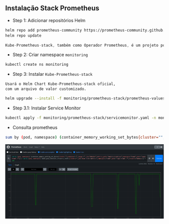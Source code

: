 ## Instalação Stack Prometheus

- Step 1: Adicionar repositórios Helm

```bash
helm repo add prometheus-community https://prometheus-community.github.io/helm-charts
helm repo update 
```
```c
Kube-Prometheus-stack, também como Operador Prometheus, é um projeto popular de código aberto que fornece soluções completas de monitoramento e alerta para clusters Kubernetes. Ele combina ferramentas e componentes para criar uma pilha de monitoramento para ambientes Kubernetes.
```

- Step 2: Criar namespace `monitoring`

```bash
kubectl create ns monitoring
```

- Step 3: Instalar `Kube-Prometheus-stack`

```console
Usará o Helm Chart Kube-Prometheus-stack oficial,
com um arquivo de valor customizado.
```

```bash
helm upgrade --install -f monitoring/prometheus-stack/prometheus-values.yaml kube-prometheus-stack prometheus-community/kube-prometheus-stack -n monitoring
```

- Step 3.1: Instalar Service Monitor

```bash
kubectl apply -f monitoring/prometheus-stack/servicemonitor.yaml -n monitoring
```

- Consulta prometheus

```bash
sum by (pod, namespace) (container_memory_working_set_bytes{cluster="",container!="",image!="",job="kubelet",metrics_path="/metrics/cadvisor",namespace="team1",pod=~"^app1-team1-.*"}) / sum by (pod, namespace) (kube_pod_container_resource_limits{cluster="",job="kube-state-metrics",namespace="team1",pod=~"^app1-team1-.*",resource="memory"}) * 100
```

<p align="center">
  <img alt="Monitoring" src="../../data/prometheus-01.png">
</p>
